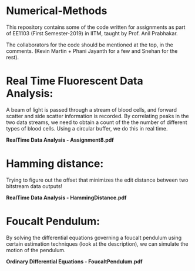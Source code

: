 # Numerical-Methods
This repository contains some of the code written for assignments as part of EE1103 (First Semester-2019) in IITM, taught by Prof. Anil Prabhakar.

The collaborators for the code should be mentioned at the top, in the comments. (Kevin Martin + Phani Jayanth for a few and Snehan for the rest).

# Real Time Fluorescent Data Analysis:
A beam of light is passed through a stream of blood cells, and forward scatter and side scatter information is recorded.
By correlating peaks in the two data streams, we need to obtain a count of the the number of different types of blood cells.
Using a circular buffer, we do this in real time.

**RealTime Data Analysis - Assignment8.pdf**

# Hamming distance:
Trying to figure out the offset that minimizes the edit distance between two bitstream data outputs!

**RealTime Data Analysis - HammingDistance.pdf**

# Foucalt Pendulum:
By solving the differential equations governing a foucalt pendulum using certain estimation techniques (look at the description), we can simulate the motion of the pendulum.

**Ordinary Differential Equations - FoucaltPendulum.pdf**
